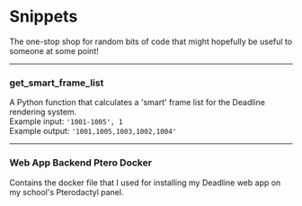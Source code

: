 # Snippets
The one-stop shop for random bits of code that might hopefully be useful to someone at some point!

---
### get_smart_frame_list  
A Python function that calculates a 'smart' frame list for the Deadline rendering system.  
Example input: `'1001-1005', 1`  
Example output: `'1001,1005,1003,1002,1004'`  

---
### Web App Backend Ptero Docker
Contains the docker file that I used for installing my Deadline web app on my school's Pterodactyl panel.
